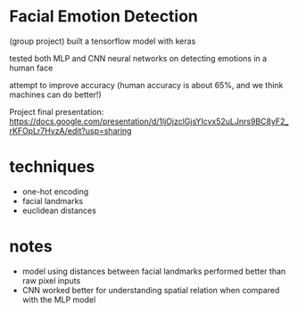 # Facial Emotion Detection

(group project) built a tensorflow model with keras

tested both MLP and CNN neural networks on detecting emotions in a human face

attempt to improve accuracy (human accuracy is about 65%, and we think machines can do better!)

Project final presentation: https://docs.google.com/presentation/d/1ljOjzclGjsYIcvx52uLJnrs9BC8yF2_rKFOpLr7HvzA/edit?usp=sharing

# techniques
- one-hot encoding
- facial landmarks
- euclidean distances

# notes
- model using distances between facial landmarks performed better than raw pixel inputs
- CNN worked better for understanding spatial relation when compared with the MLP model

